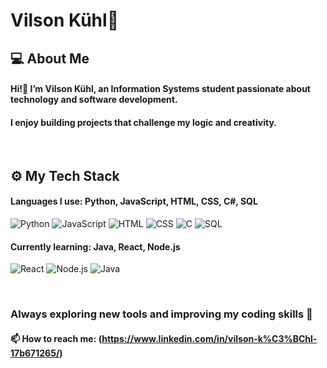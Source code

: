 # Vilson Kühl🐋

## 💻 About Me
#### Hi!👋 I’m Vilson Kühl, an Information Systems student passionate about technology and software development.
#### I enjoy building projects that challenge my logic and creativity.


<br>

## ⚙️ My Tech Stack
#### Languages I use: Python, JavaScript, HTML, CSS, C#, SQL
![Python](https://img.shields.io/badge/Python-ffffff?style=for-the-badge&logo=python&logoColor=3776AB)
![JavaScript](https://img.shields.io/badge/JavaScript-ffffff?style=for-the-badge&logo=javascript&logoColor=F7DF1E)
![HTML](https://img.shields.io/badge/HTML5-ffffff?style=for-the-badge&logo=html5&logoColor=E34F26)
![CSS](https://img.shields.io/badge/CSS3-ffffff?style=for-the-badge&logo=css3&logoColor=1572B6)
![C](https://img.shields.io/badge/C-ffffff?style=for-the-badge&logo=c&logoColor=00599C)
![SQL](https://img.shields.io/badge/SQL-ffffff?style=for-the-badge&logo=sqlite&logoColor=003B57)
#### **Currently learning:** Java, React, Node.js
![React](https://img.shields.io/badge/React-000000?style=for-the-badge&logo=react&logoColor=61DAFB)
![Node.js](https://img.shields.io/badge/Node.js-000000?style=for-the-badge&logo=nodedotjs&logoColor=339933)
![Java](https://img.shields.io/badge/Java-000000?style=for-the-badge&logo=openjdk&logoColor=ED8B00)

<br>

### Always exploring new tools and improving my coding skills 🚀

#### 📫 How to reach me: (https://www.linkedin.com/in/vilson-k%C3%BChl-17b671265/)


